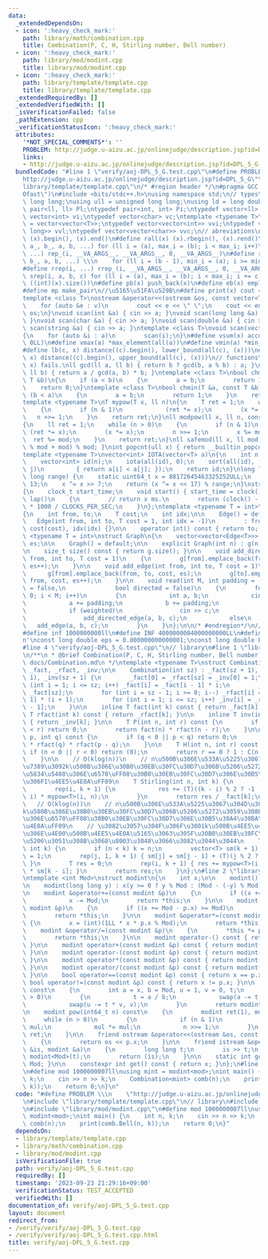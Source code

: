 ```yaml
---
data:
  _extendedDependsOn:
  - icon: ':heavy_check_mark:'
    path: library/math/combination.cpp
    title: Combination(P, C, H, Stirling number, Bell number)
  - icon: ':heavy_check_mark:'
    path: library/mod/modint.cpp
    title: library/mod/modint.cpp
  - icon: ':heavy_check_mark:'
    path: library/template/template.cpp
    title: library/template/template.cpp
  _extendedRequiredBy: []
  _extendedVerifiedWith: []
  _isVerificationFailed: false
  _pathExtension: cpp
  _verificationStatusIcon: ':heavy_check_mark:'
  attributes:
    '*NOT_SPECIAL_COMMENTS*': ''
    PROBLEM: http://judge.u-aizu.ac.jp/onlinejudge/description.jsp?id=DPL_5_G
    links:
    - http://judge.u-aizu.ac.jp/onlinejudge/description.jsp?id=DPL_5_G
  bundledCode: "#line 1 \"verify/aoj-DPL_5_G.test.cpp\"\n#define PROBLEM \\\n    \"\
    http://judge.u-aizu.ac.jp/onlinejudge/description.jsp?id=DPL_5_G\"\n#line 2 \"\
    library/template/template.cpp\"\n/* #region header */\n#pragma GCC optimize(\"\
    Ofast\")\n#include <bits/stdc++.h>\nusing namespace std;\n// types\nusing ll =\
    \ long long;\nusing ull = unsigned long long;\nusing ld = long double;\ntypedef\
    \ pair<ll, ll> Pl;\ntypedef pair<int, int> Pi;\ntypedef vector<ll> vl;\ntypedef\
    \ vector<int> vi;\ntypedef vector<char> vc;\ntemplate <typename T>\nusing mat\
    \ = vector<vector<T>>;\ntypedef vector<vector<int>> vvi;\ntypedef vector<vector<long\
    \ long>> vvl;\ntypedef vector<vector<char>> vvc;\n// abreviations\n#define all(x)\
    \ (x).begin(), (x).end()\n#define rall(x) (x).rbegin(), (x).rend()\n#define rep_(i,\
    \ a_, b_, a, b, ...) for (ll i = (a), max_i = (b); i < max_i; i++)\n#define rep(i,\
    \ ...) rep_(i, __VA_ARGS__, __VA_ARGS__, 0, __VA_ARGS__)\n#define rrep_(i, a_,\
    \ b_, a, b, ...) \\\n    for (ll i = (b - 1), min_i = (a); i >= min_i; i--)\n\
    #define rrep(i, ...) rrep_(i, __VA_ARGS__, __VA_ARGS__, 0, __VA_ARGS__)\n#define\
    \ srep(i, a, b, c) for (ll i = (a), max_i = (b); i < max_i; i += c)\n#define SZ(x)\
    \ ((int)(x).size())\n#define pb(x) push_back(x)\n#define eb(x) emplace_back(x)\n\
    #define mp make_pair\n//\u5165\u51FA\u529B\n#define print(x) cout << x << endl\n\
    template <class T>\nostream &operator<<(ostream &os, const vector<T> &v)\n{\n\
    \    for (auto &e : v)\n        cout << e << \" \";\n    cout << endl;\n    return\
    \ os;\n}\nvoid scan(int &a) { cin >> a; }\nvoid scan(long long &a) { cin >> a;\
    \ }\nvoid scan(char &a) { cin >> a; }\nvoid scan(double &a) { cin >> a; }\nvoid\
    \ scan(string &a) { cin >> a; }\ntemplate <class T>\nvoid scan(vector<T> &a)\n\
    {\n    for (auto &i : a)\n        scan(i);\n}\n#define vsum(x) accumulate(all(x),\
    \ 0LL)\n#define vmax(a) *max_element(all(a))\n#define vmin(a) *min_element(all(a))\n\
    #define lb(c, x) distance((c).begin(), lower_bound(all(c), (x)))\n#define ub(c,\
    \ x) distance((c).begin(), upper_bound(all(c), (x)))\n// functions\n// gcd(0,\
    \ x) fails.\nll gcd(ll a, ll b) { return b ? gcd(b, a % b) : a; }\nll lcm(ll a,\
    \ ll b) { return a / gcd(a, b) * b; }\ntemplate <class T>\nbool chmax(T &a, const\
    \ T &b)\n{\n    if (a < b)\n    {\n        a = b;\n        return 1;\n    }\n\
    \    return 0;\n}\ntemplate <class T>\nbool chmin(T &a, const T &b)\n{\n    if\
    \ (b < a)\n    {\n        a = b;\n        return 1;\n    }\n    return 0;\n}\n\
    template <typename T>\nT mypow(T x, ll n)\n{\n    T ret = 1;\n    while (n > 0)\n\
    \    {\n        if (n & 1)\n            (ret *= x);\n        (x *= x);\n     \
    \   n >>= 1;\n    }\n    return ret;\n}\nll modpow(ll x, ll n, const ll mod)\n\
    {\n    ll ret = 1;\n    while (n > 0)\n    {\n        if (n & 1)\n           \
    \ (ret *= x);\n        (x *= x);\n        n >>= 1;\n        x %= mod;\n      \
    \  ret %= mod;\n    }\n    return ret;\n}\nll safemod(ll x, ll mod) { return (x\
    \ % mod + mod) % mod; }\nint popcnt(ull x) { return __builtin_popcountll(x); }\n\
    template <typename T>\nvector<int> IOTA(vector<T> a)\n{\n    int n = a.size();\n\
    \    vector<int> id(n);\n    iota(all(id), 0);\n    sort(all(id), [&](int i, int\
    \ j)\n         { return a[i] < a[j]; });\n    return id;\n}\nlong long xor64(long\
    \ long range) {\n    static uint64_t x = 88172645463325252ULL;\n    x ^= x <<\
    \ 13;\n    x ^= x >> 7;\n    return (x ^= x << 17) % range;\n}\nstruct Timer\n\
    {\n    clock_t start_time;\n    void start() { start_time = clock(); }\n    int\
    \ lap()\n    {\n        // return x ms.\n        return (clock() - start_time)\
    \ * 1000 / CLOCKS_PER_SEC;\n    }\n};\ntemplate <typename T = int>\nstruct Edge\n\
    {\n    int from, to;\n    T cost;\n    int idx;\n\n    Edge() = default;\n\n \
    \   Edge(int from, int to, T cost = 1, int idx = -1)\n        : from(from), to(to),\
    \ cost(cost), idx(idx) {}\n\n    operator int() const { return to; }\n};\n\ntemplate\
    \ <typename T = int>\nstruct Graph\n{\n    vector<vector<Edge<T>>> g;\n    int\
    \ es;\n\n    Graph() = default;\n\n    explicit Graph(int n) : g(n), es(0) {}\n\
    \n    size_t size() const { return g.size(); }\n\n    void add_directed_edge(int\
    \ from, int to, T cost = 1)\n    {\n        g[from].emplace_back(from, to, cost,\
    \ es++);\n    }\n\n    void add_edge(int from, int to, T cost = 1)\n    {\n  \
    \      g[from].emplace_back(from, to, cost, es);\n        g[to].emplace_back(to,\
    \ from, cost, es++);\n    }\n\n    void read(int M, int padding = -1, bool weighted\
    \ = false,\n              bool directed = false)\n    {\n        for (int i =\
    \ 0; i < M; i++)\n        {\n            int a, b;\n            cin >> a >> b;\n\
    \            a += padding;\n            b += padding;\n            T c = T(1);\n\
    \            if (weighted)\n                cin >> c;\n            if (directed)\n\
    \                add_directed_edge(a, b, c);\n            else\n             \
    \   add_edge(a, b, c);\n        }\n    }\n};\n\n/* #endregion*/\n// constant\n\
    #define inf 1000000000ll\n#define INF 4000000004000000000LL\n#define endl '\\\
    n'\nconst long double eps = 0.000000000000001;\nconst long double PI = 3.141592653589793;\n\
    #line 4 \"verify/aoj-DPL_5_G.test.cpp\"\n// library\n#line 1 \"library/math/combination.cpp\"\
    \n/**\n * @brief Combination(P, C, H, Stirling number, Bell number)\n * @docs\
    \ docs/Combination.md\n */\ntemplate <typename T>\nstruct Combination {\n    vector<T>\
    \ _fact, _rfact, _inv;\n\n    Combination(int sz) : _fact(sz + 1), _rfact(sz +\
    \ 1), _inv(sz + 1) {\n        _fact[0] = _rfact[sz] = _inv[0] = 1;\n        for\
    \ (int i = 1; i <= sz; i++) _fact[i] = _fact[i - 1] * i;\n        _rfact[sz] /=\
    \ _fact[sz];\n        for (int i = sz - 1; i >= 0; i--) _rfact[i] = _rfact[i +\
    \ 1] * (i + 1);\n        for (int i = 1; i <= sz; i++) _inv[i] = _rfact[i] * _fact[i\
    \ - 1];\n    }\n\n    inline T fact(int k) const { return _fact[k]; }\n\n    inline\
    \ T rfact(int k) const { return _rfact[k]; }\n\n    inline T inv(int k) const\
    \ { return _inv[k]; }\n\n    T P(int n, int r) const {\n        if (r < 0 || n\
    \ < r) return 0;\n        return fact(n) * rfact(n - r);\n    }\n\n    T C(int\
    \ p, int q) const {\n        if (q < 0 || p < q) return 0;\n        return fact(p)\
    \ * rfact(q) * rfact(p - q);\n    }\n\n    T H(int n, int r) const {\n       \
    \ if (n < 0 || r < 0) return (0);\n        return r == 0 ? 1 : C(n + r - 1, r);\n\
    \    }\n\n    // O(klog(n))\n    // n\u500B\u306E\u533A\u5225\u3067\u304D\u308B\
    \u7389\u3092k\u500B\u306E\u30B0\u30EB\u30FC\u30D7\u306B\u5206\u5272\u3059\u308B\
    \u5834\u5408\u306E\u6570\uFF08\u30B0\u30EB\u30FC\u30D7\u306E\u30B5\u30A4\u30BA\
    \u306F1\u4EE5\u4E0A\uFF09\n    T Stirling(int n, int k) {\n        T res = 0;\n\
    \        rep(i, k + 1) {\n            res += (T)((k - i) % 2 ? -1 : 1) * C(k,\
    \ i) * mypow<T>(i, n);\n        }\n        return res / _fact[k];\n    }\n\n \
    \   // O(klog(n))\n    // n\u500B\u306E\u533A\u5225\u3067\u304D\u308B\u7389\u3092\
    k\u500B\u306E\u30B0\u30EB\u30FC\u30D7\u306B\u5206\u5272\u3059\u308B\u5834\u5408\
    \u306E\u6570\uFF08\u30B0\u30EB\u30FC\u30D7\u306E\u30B5\u30A4\u30BA\u306F0\u4EE5\
    \u4E0A\uFF09\n    // \u3082\u3057\u304F\u306F\u3001k\u500B\u4EE5\u4E0B\u306E\u7389\
    \u306E\u4E00\u500B\u4EE5\u4E0A\u5165\u3063\u305F\u30B0\u30EB\u30FC\u30D7\u306B\
    \u5206\u3051\u308B\u3068\u8003\u3048\u3066\u3082\u3044\u3044\n    T Bell(int n,\
    \ int k) {\n        if (n < k) k = n;\n        vector<T> sm(k + 1);\n        sm[0]\
    \ = 1;\n        rep(j, 1, k + 1) { sm[j] = sm[j - 1] + (T)(j % 2 ? -1 : 1) / _fact[j];\
    \ }\n        T res = 0;\n        rep(i, k + 1) { res += mypow<T>(i, n) / _fact[i]\
    \ * sm[k - i]; }\n        return res;\n    }\n};\n#line 2 \"library/mod/modint.cpp\"\
    \ntemplate <int Mod>\nstruct modint\n{\n    int x;\n\n    modint() : x(0) {}\n\
    \n    modint(long long y) : x(y >= 0 ? y % Mod : (Mod - (-y) % Mod) % Mod) {}\n\
    \n    modint &operator+=(const modint &p)\n    {\n        if ((x += p.x) >= Mod)\n\
    \            x -= Mod;\n        return *this;\n    }\n\n    modint &operator-=(const\
    \ modint &p)\n    {\n        if ((x += Mod - p.x) >= Mod)\n            x -= Mod;\n\
    \        return *this;\n    }\n\n    modint &operator*=(const modint &p)\n   \
    \ {\n        x = (int)(1LL * x * p.x % Mod);\n        return *this;\n    }\n\n\
    \    modint &operator/=(const modint &p)\n    {\n        *this *= p.inverse();\n\
    \        return *this;\n    }\n\n    modint operator-() const { return modint(-x);\
    \ }\n\n    modint operator+(const modint &p) const { return modint(*this) += p;\
    \ }\n\n    modint operator-(const modint &p) const { return modint(*this) -= p;\
    \ }\n\n    modint operator*(const modint &p) const { return modint(*this) *= p;\
    \ }\n\n    modint operator/(const modint &p) const { return modint(*this) /= p;\
    \ }\n\n    bool operator==(const modint &p) const { return x == p.x; }\n\n   \
    \ bool operator!=(const modint &p) const { return x != p.x; }\n\n    modint inverse()\
    \ const\n    {\n        int a = x, b = Mod, u = 1, v = 0, t;\n        while (b\
    \ > 0)\n        {\n            t = a / b;\n            swap(a -= t * b, b);\n\
    \            swap(u -= t * v, v);\n        }\n        return modint(u);\n    }\n\
    \n    modint pow(int64_t n) const\n    {\n        modint ret(1), mul(x);\n   \
    \     while (n > 0)\n        {\n            if (n & 1)\n                ret *=\
    \ mul;\n            mul *= mul;\n            n >>= 1;\n        }\n        return\
    \ ret;\n    }\n\n    friend ostream &operator<<(ostream &os, const modint &p)\n\
    \    {\n        return os << p.x;\n    }\n\n    friend istream &operator>>(istream\
    \ &is, modint &a)\n    {\n        long long t;\n        is >> t;\n        a =\
    \ modint<Mod>(t);\n        return (is);\n    }\n\n    static int get_mod() { return\
    \ Mod; }\n\n    constexpr int get() const { return x; }\n};\n#line 7 \"verify/aoj-DPL_5_G.test.cpp\"\
    \n#define mod 1000000007ll\nusing mint = modint<mod>;\nint main() {\n    int n,\
    \ k;\n    cin >> n >> k;\n    Combination<mint> comb(n);\n    print(comb.Bell(n,\
    \ k));\n    return 0;\n}\n"
  code: "#define PROBLEM \\\n    \"http://judge.u-aizu.ac.jp/onlinejudge/description.jsp?id=DPL_5_G\"\
    \n#include \"library/template/template.cpp\"\n// library\n#include \"library/math/combination.cpp\"\
    \n#include \"library/mod/modint.cpp\"\n#define mod 1000000007ll\nusing mint =\
    \ modint<mod>;\nint main() {\n    int n, k;\n    cin >> n >> k;\n    Combination<mint>\
    \ comb(n);\n    print(comb.Bell(n, k));\n    return 0;\n}"
  dependsOn:
  - library/template/template.cpp
  - library/math/combination.cpp
  - library/mod/modint.cpp
  isVerificationFile: true
  path: verify/aoj-DPL_5_G.test.cpp
  requiredBy: []
  timestamp: '2023-09-23 21:29:16+09:00'
  verificationStatus: TEST_ACCEPTED
  verifiedWith: []
documentation_of: verify/aoj-DPL_5_G.test.cpp
layout: document
redirect_from:
- /verify/verify/aoj-DPL_5_G.test.cpp
- /verify/verify/aoj-DPL_5_G.test.cpp.html
title: verify/aoj-DPL_5_G.test.cpp
---
```

